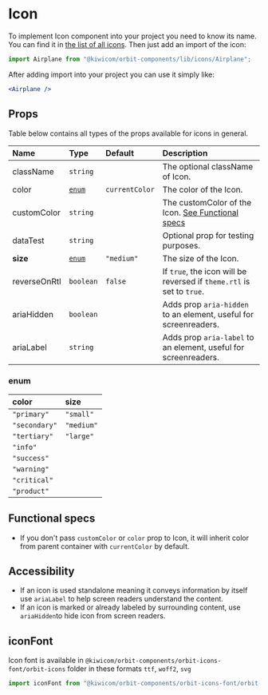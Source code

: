# Icon
To implement Icon component into your project you need to know its name. You can find it in [the list of all icons](https://kiwicom.github.io/orbit-components/?selectedKind=Icon&selectedStory=List%20of%20all%20icons). Then just add an import of the icon:
```jsx
import Airplane from "@kiwicom/orbit-components/lib/icons/Airplane";
```
After adding import into your project you can use it simply like:
```jsx
<Airplane />
```
## Props
Table below contains all types of the props available for icons in general.

| Name          | Type            | Default         | Description                      |
| :------------ | :-------------- | :-------------- | :------------------------------- |
| className     | `string`        |                 | The optional className of Icon.
| color         | [`enum`](#enum) | `currentColor`  | The color of the Icon.
| customColor   | `string`        |                 | The customColor of the Icon. [See Functional specs](#functional-specs)
| dataTest      | `string`        |                 | Optional prop for testing purposes.
| **size**      | [`enum`](#enum) | `"medium"`      | The size of the Icon.
| reverseOnRtl  | `boolean`       | `false`         | If `true`, the icon will be reversed if `theme.rtl` is set to `true`.
| ariaHidden    | `boolean`       |                 | Adds prop `aria-hidden` to an element, useful for screenreaders.
| ariaLabel     | `string`        |                 | Adds prop `aria-label` to an element, useful for screenreaders.

### enum

| color         | size       |
| :------------ | :--------- |
| `"primary"`   | `"small"`  |
| `"secondary"` | `"medium"` |
| `"tertiary"`  | `"large"`  |
| `"info"`      |            |
| `"success"`   |            |
| `"warning"`   |            |
| `"critical"`  |            |
| `"product"`   |            |

## Functional specs
* If you don't pass `customColor` or `color` prop to Icon, it will inherit color from parent container with `currentColor` by default.

## Accessibility
* If an icon is used standalone meaning it conveys information by itself use `ariaLabel` to help screen readers understand the content.
* If an icon is marked or already labeled by surrounding content, use `ariaHidden`to hide icon from screen readers.


## iconFont
Icon font is available in `@kiwicom/orbit-components/orbit-icons-font/orbit-icons` folder in these formats `ttf`, `woff2`, `svg`

```jsx
import iconFont from "@kiwicom/orbit-components/orbit-icons-font/orbit-icons.woff2"
```
